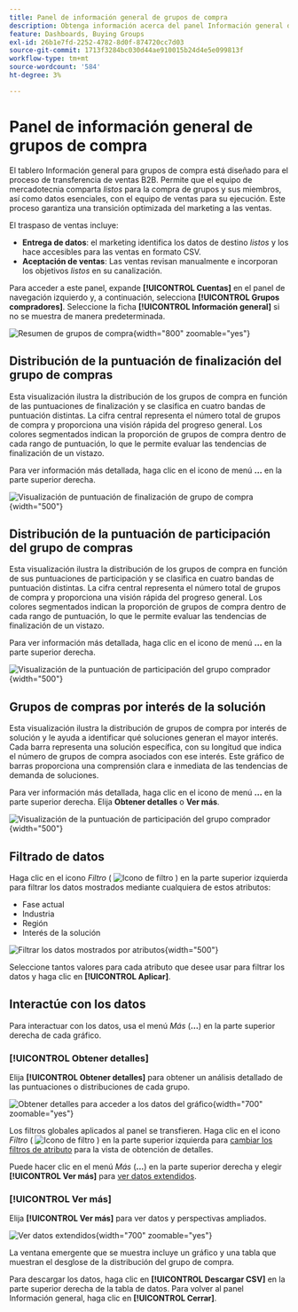 ```yaml
---
title: Panel de información general de grupos de compra
description: Obtenga información acerca del panel Información general de grupos de compra y cómo habilita el envío de ventas desde el equipo de marketing.
feature: Dashboards, Buying Groups
exl-id: 26b1e7fd-2252-4782-8d0f-874720cc7d03
source-git-commit: 1713f3284bc030d44ae910015b24d4e5e099813f
workflow-type: tm+mt
source-wordcount: '584'
ht-degree: 3%

---
```


# Panel de información general de grupos de compra

El tablero Información general para grupos de compra está diseñado para el proceso de transferencia de ventas B2B. Permite que el equipo de mercadotecnia comparta _listos_ para la compra de grupos y sus miembros, así como datos esenciales, con el equipo de ventas para su ejecución. Este proceso garantiza una transición optimizada del marketing a las ventas.

El traspaso de ventas incluye:

* **Entrega de datos**: el marketing identifica los datos de destino _listos_ y los hace accesibles para las ventas en formato CSV. 
* **Aceptación de ventas**: Las ventas revisan manualmente e incorporan los objetivos _listos_ en su canalización.

Para acceder a este panel, expande **[!UICONTROL Cuentas]** en el panel de navegación izquierdo y, a continuación, selecciona **[!UICONTROL Grupos compradores]**. Seleccione la ficha **[!UICONTROL Información general]** si no se muestra de manera predeterminada.

![Resumen de grupos de compra](./assets/buying-groups-overview.png){width="800" zoomable="yes"}
<!--
## Buying Group Status

Gain insights into your buying groups' progression with the Buying Group Status view. This visualization showcases the distribution of your buying groups categorized by their most recent status update within a specified time frame.

![Buying Groups overview](./assets/buying-groups-overview.png){width="800" zoomable="yes"}

**[!UICONTROL Status]** (y-axis): Track the journey of buying groups through various stages.
**[!UICONTROL Number of Buying Groups]** (x-axis): Quantify the number of buying groups at each status, providing a clear metric of your funnel's health and activity.

To generate a shareable PDF of your current view, click **[!UICONTROL Export]** at the top-right corner of the page. -->

## Distribución de la puntuación de finalización del grupo de compras

Esta visualización ilustra la distribución de los grupos de compra en función de las puntuaciones de finalización y se clasifica en cuatro bandas de puntuación distintas. La cifra central representa el número total de grupos de compra y proporciona una visión rápida del progreso general. Los colores segmentados indican la proporción de grupos de compra dentro de cada rango de puntuación, lo que le permite evaluar las tendencias de finalización de un vistazo.

Para ver información más detallada, haga clic en el icono de menú **...** en la parte superior derecha.

![Visualización de puntuación de finalización de grupo de compra](./assets/buying-group-completion-score-chart.png){width="500"}

## Distribución de la puntuación de participación del grupo de compras

Esta visualización ilustra la distribución de los grupos de compra en función de sus puntuaciones de participación y se clasifica en cuatro bandas de puntuación distintas. La cifra central representa el número total de grupos de compra y proporciona una visión rápida del progreso general. Los colores segmentados indican la proporción de grupos de compra dentro de cada rango de puntuación, lo que le permite evaluar las tendencias de finalización de un vistazo.

Para ver información más detallada, haga clic en el icono de menú **...** en la parte superior derecha.

![Visualización de la puntuación de participación del grupo comprador](./assets/buying-group-completion-score-chart.png){width="500"}

## Grupos de compras por interés de la solución

Esta visualización ilustra la distribución de grupos de compra por interés de solución y le ayuda a identificar qué soluciones generan el mayor interés. Cada barra representa una solución específica, con su longitud que indica el número de grupos de compra asociados con ese interés. Este gráfico de barras proporciona una comprensión clara e inmediata de las tendencias de demanda de soluciones.

Para ver información más detallada, haga clic en el icono de menú **...** en la parte superior derecha. Elija **Obtener detalles** o **Ver más**.

![Visualización de la puntuación de participación del grupo comprador](./assets/buying-group-by-solution-interest-chart.png){width="500"}

## Filtrado de datos

Haga clic en el icono _Filtro_ ( ![Icono de filtro](../assets/do-not-localize/icon-filter.svg) ) en la parte superior izquierda para filtrar los datos mostrados mediante cualquiera de estos atributos:

* Fase actual
* Industria
* Región
* Interés de la solución

![Filtrar los datos mostrados por atributos](./assets/buying-group-overview-filters.png){width="500"}

Seleccione tantos valores para cada atributo que desee usar para filtrar los datos y haga clic en **[!UICONTROL Aplicar]**.

## Interactúe con los datos

Para interactuar con los datos, usa el menú _Más_ (**...**) en la parte superior derecha de cada gráfico.

### [!UICONTROL Obtener detalles]

Elija **[!UICONTROL Obtener detalles]** para obtener un análisis detallado de las puntuaciones o distribuciones de cada grupo.

![Obtener detalles para acceder a los datos del gráfico](./assets/buying-group-completion-score-drill-through-view.png){width="700" zoomable="yes"}

Los filtros globales aplicados al panel se transfieren. Haga clic en el icono _Filtro_ ( ![Icono de filtro](../assets/do-not-localize/icon-filter.svg) ) en la parte superior izquierda para [cambiar los filtros de atributo](#filter-the-data) para la vista de obtención de detalles.

Puede hacer clic en el menú _Más_ (**...**) en la parte superior derecha y elegir **[!UICONTROL Ver más]** para [ver datos extendidos](#view-more).

### [!UICONTROL Ver más]

Elija **[!UICONTROL Ver más]** para ver datos y perspectivas ampliados.

![Ver datos extendidos](./assets/buying-group-engagement-score-view-more.png){width="700" zoomable="yes"}

La ventana emergente que se muestra incluye un gráfico y una tabla que muestran el desglose de la distribución del grupo de compra.

Para descargar los datos, haga clic en **[!UICONTROL Descargar CSV]** en la parte superior derecha de la tabla de datos. Para volver al panel Información general, haga clic en **[!UICONTROL Cerrar]**.
